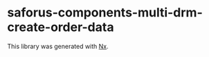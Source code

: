 # saforus-components-multi-drm-create-order-data

This library was generated with [Nx](https://nx.dev).
